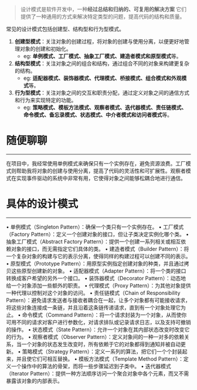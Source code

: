 >设计模式是软件开发中，一种**经过总结和归纳的、可复用的解决方案**
>它们提供了一种通用的方式来解决特定类型的问题，提高代码的结构和质量。

常见的设计模式包括创建型、结构型和行为型模式。
1. **创建型模式**：关注对象的创建过程，将对象的创建与使用分离，以便更好地管理对象的创建和初始化。
	- eg: **单例模式、工厂模式、抽象工厂模式、建造者模式和原型模式**等。
2. **结构型模式**：关注对象之间的组合和结构，通过组合不同的对象来构建更复杂的结构。
	- eg: **适配器模式、装饰器模式、代理模式、桥接模式、组合模式和外观模式**等。
3. **行为型模式**：关注对象之间的交互和职责分配，通过定义对象之间的通信方式和行为来实现特定的功能。
	- eg: **策略模式、模板方法模式、观察者模式、迭代器模式、责任链模式、命令模式、备忘录模式、状态模式、中介者模式和访问者模式**等。
# 随便聊聊
----
在项目中，我经常使用单例模式来确保只有一个实例存在，避免资源浪费。工厂模式则帮助我将对象的创建与使用分离，提高了代码的灵活性和可扩展性。观察者模式在实现事件驱动的系统中非常有用，它使得对象之间能够松耦合地进行通信。
# 具体的设计模式
---
• 单例模式（Singleton Pattern）：确保一个类只有一个实例存在。
• 工厂模式（Factory Pattern）：定义一个创建对象的接口，但让子类决定实例化哪个类。
• 抽象工厂模式（Abstract Factory Pattern）：提供一个创建一系列相关或相互依赖对象的接口，而无需指定它们具体的类。
• 建造者模式（Builder Pattern）：将一个复杂对象的构建与它的表示分离，使得同样的构建过程可以创建不同的表示。
• 原型模式（Prototype Pattern）：用原型实例指定创建对象的种类，并且通过拷贝这些原型创建新的对象。
• 适配器模式（Adapter Pattern）：将一个类的接口转换成客户希望的另外一个接口。
• 装饰器模式（Decorator Pattern）：动态地给一个对象添加一些额外的职责。
• 代理模式（Proxy Pattern）：为其他对象提供一种代理以控制对这个对象的访问。
• 责任链模式（Chain of Responsibility Pattern）：避免请求发送者与接收者耦合在一起，让多个对象都有可能接收请求，将这些对象连接成一条链，并且沿着这条链传递请求，直到有一个对象处理它为止。
• 命令模式（Command Pattern）：将一个请求封装为一个对象，从而使你可用不同的请求对客户进行参数化，对请求排队或记录请求日志，以及支持可撤销的操作。
• 状态模式（State Pattern）：允许一个对象在其内部状态改变时改变它的行为。
• 观察者模式（Observer Pattern）：定义对象间的一种一对多的依赖关系，当一个对象的状态发生改变时，所有依赖于它的对象都得到通知并被自动更新。
• 策略模式（Strategy Pattern）：定义一系列的算法，把它们一个个封装起来，并且使它们可相互替换。
• 模板方法模式（Template Method Pattern）：定义一个操作中的算法的骨架，而将一些步骤延迟到子类中。
• 迭代器模式（Iterator Pattern）：提供一种方法顺序访问一个聚合对象中各个元素，而又不需暴露该对象的内部表示。
